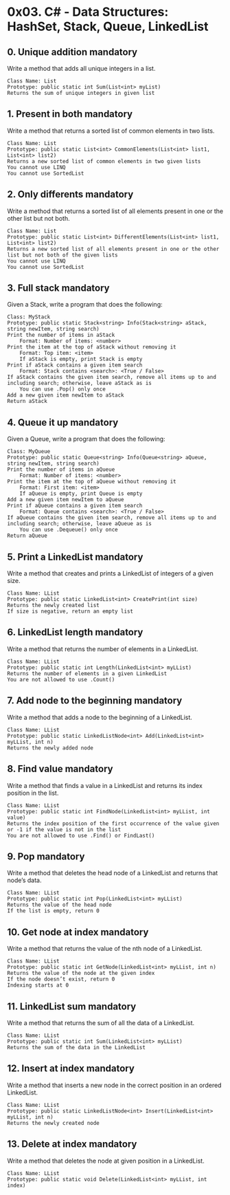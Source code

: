 # 0x03. C# - Data Structures: HashSet, Stack, Queue, LinkedList

##  0. Unique addition mandatory

Write a method that adds all unique integers in a list.

    Class Name: List
    Prototype: public static int Sum(List<int> myList)
    Returns the sum of unique integers in given list


##  1. Present in both mandatory

Write a method that returns a sorted list of common elements in two lists.

    Class Name: List
    Prototype: public static List<int> CommonElements(List<int> list1, List<int> list2)
    Returns a new sorted list of common elements in two given lists
    You cannot use LINQ
    You cannot use SortedList


##  2. Only differents mandatory

Write a method that returns a sorted list of all elements present in one or the other list but not both.

    Class Name: List
    Prototype: public static List<int> DifferentElements(List<int> list1, List<int> list2)
    Returns a new sorted list of all elements present in one or the other list but not both of the given lists
    You cannot use LINQ
    You cannot use SortedList


##  3. Full stack mandatory

Given a Stack<string>, write a program that does the following:

    Class: MyStack
    Prototype: public static Stack<string> Info(Stack<string> aStack, string newItem, string search)
    Print the number of items in aStack
        Format: Number of items: <number>
    Print the item at the top of aStack without removing it
        Format: Top item: <item>
        If aStack is empty, print Stack is empty
    Print if aStack contains a given item search
        Format: Stack contains <search>: <True / False>
    If aStack contains the given item search, remove all items up to and including search; otherwise, leave aStack as is
        You can use .Pop() only once
    Add a new given item newItem to aStack
    Return aStack


##  4. Queue it up mandatory

Given a Queue<string>, write a program that does the following:

    Class: MyQueue
    Prototype: public static Queue<string> Info(Queue<string> aQueue, string newItem, string search)
    Print the number of items in aQueue
        Format: Number of items: <number>
    Print the item at the top of aQueue without removing it
        Format: First item: <item>
        If aQueue is empty, print Queue is empty
    Add a new given item newItem to aQueue
    Print if aQueue contains a given item search
        Format: Queue contains <search>: <True / False>
    If aQueue contains the given item search, remove all items up to and including search; otherwise, leave aQueue as is
        You can use .Dequeue() only once
    Return aQueue


##  5. Print a LinkedList mandatory

Write a method that creates and prints a LinkedList of integers of a given size.

    Class Name: LList
    Prototype: public static LinkedList<int> CreatePrint(int size)
    Returns the newly created list
    If size is negative, return an empty list


##  6. LinkedList length mandatory

Write a method that returns the number of elements in a LinkedList.

    Class Name: LList
    Prototype: public static int Length(LinkedList<int> myLList)
    Returns the number of elements in a given LinkedList
    You are not allowed to use .Count()


##  7. Add node to the beginning mandatory

Write a method that adds a node to the beginning of a LinkedList.

    Class Name: LList
    Prototype: public static LinkedListNode<int> Add(LinkedList<int> myLList, int n)
    Returns the newly added node


##  8. Find value mandatory

Write a method that finds a value in a LinkedList and returns its index position in the list.

    Class Name: LList
    Prototype: public static int FindNode(LinkedList<int> myLList, int value)
    Returns the index position of the first occurrence of the value given or -1 if the value is not in the list
    You are not allowed to use .Find() or FindLast()


##  9. Pop mandatory

Write a method that deletes the head node of a LinkedList and returns that node’s data.

    Class Name: LList
    Prototype: public static int Pop(LinkedList<int> myLList)
    Returns the value of the head node
    If the list is empty, return 0


##  10. Get node at index mandatory

Write a method that returns the value of the nth node of a LinkedList.

    Class Name: LList
    Prototype: public static int GetNode(LinkedList<int> myLList, int n)
    Returns the value of the node at the given index
    If the node doesn’t exist, return 0
    Indexing starts at 0


##  11. LinkedList sum mandatory

Write a method that returns the sum of all the data of a LinkedList.

    Class Name: LList
    Prototype: public static int Sum(LinkedList<int> myLList)
    Returns the sum of the data in the LinkedList


##  12. Insert at index mandatory

Write a method that inserts a new node in the correct position in an ordered LinkedList.

    Class Name: LList
    Prototype: public static LinkedListNode<int> Insert(LinkedList<int> myLList, int n)
    Returns the newly created node


##  13. Delete at index mandatory

Write a method that deletes the node at given position in a LinkedList.

    Class Name: LList
    Prototype: public static void Delete(LinkedList<int> myLList, int index)
